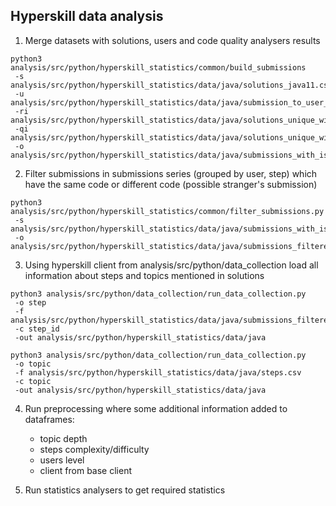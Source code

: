## Hyperskill data analysis

1. Merge datasets with solutions, users and code quality analysers results 
```shell
python3 analysis/src/python/hyperskill_statistics/common/build_submissions
 -s analysis/src/python/hyperskill_statistics/data/java/solutions_java11.csv 
 -u analysis/src/python/hyperskill_statistics/data/java/submission_to_user_anon.csv
 -ri analysis/src/python/hyperskill_statistics/data/java/solutions_unique_with_raw_issues_java11.csv
 -qi analysis/src/python/hyperskill_statistics/data/java/solutions_unique_with_qodana_issues_java11.csv
 -o analysis/src/python/hyperskill_statistics/data/java/submissions_with_issues_java11.csv 
```

2. Filter submissions in submissions series (grouped by user, step) which have the same code or different code 
   (possible stranger's submission)
```shell
python3 analysis/src/python/hyperskill_statistics/common/filter_submissions.py
 -s analysis/src/python/hyperskill_statistics/data/java/submissions_with_issues_java11.csv 
 -o analysis/src/python/hyperskill_statistics/data/java/submissions_filtered_with_issues_java11.csv
```

3. Using hyperskill client from analysis/src/python/data_collection load all information about steps and topics 
   mentioned in solutions
```shell
python3 analysis/src/python/data_collection/run_data_collection.py
 -o step
 -f analysis/src/python/hyperskill_statistics/data/java/submissions_filtered_with_issues_java11.csv
 -c step_id
 -out analysis/src/python/hyperskill_statistics/data/java
```

```shell
python3 analysis/src/python/data_collection/run_data_collection.py
 -o topic
 -f analysis/src/python/hyperskill_statistics/data/java/steps.csv
 -c topic
 -out analysis/src/python/hyperskill_statistics/data/java
```

4. Run preprocessing where some additional information added to dataframes:
    * topic depth
    * steps complexity/difficulty
    * users level
    * client from base client
   
4. Run statistics analysers to get required statistics

